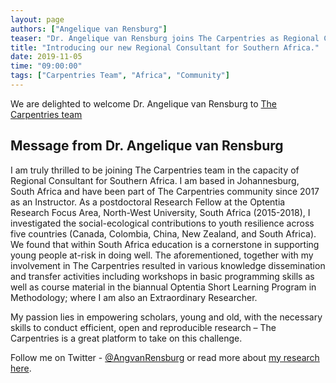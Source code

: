 ```yaml
---
layout: page
authors: ["Angelique van Rensburg"]
teaser: "Dr. Angelique van Rensburg joins The Carpentries as Regional Consultant for Southern Africa."
title: "Introducing our new Regional Consultant for Southern Africa."
date: 2019-11-05
time: "09:00:00"
tags: ["Carpentries Team", "Africa", "Community"]
---
```


We are delighted to welcome Dr. Angelique van Rensburg to [The Carpentries team](https://carpentries.org/team/)


## Message from Dr. Angelique van Rensburg

I am truly thrilled to be joining The Carpentries team in the capacity of Regional Consultant for Southern Africa. 
I am based in Johannesburg, South Africa and have been part of The Carpentries community since 2017 as an Instructor.
As a postdoctoral Research Fellow at the Optentia Research Focus Area, North-West University, South Africa (2015-2018), 
I investigated the social-ecological contributions to youth resilience across five countries 
(Canada, Colombia, China, New Zealand, and South Africa). We found that within South Africa education 
is a cornerstone in supporting young people at-risk in doing well. 
The aforementioned, together with my involvement in The Carpentries resulted in various knowledge dissemination 
and transfer activities including workshops in basic programming skills as well as course material in the biannual 
Optentia Short Learning Program in Methodology; where I am also an Extraordinary Researcher.  

My passion lies in empowering scholars, young and old, with the necessary skills to conduct efficient, 
open and reproducible research – The Carpentries is a great platform to take on this challenge.

Follow me on Twitter - [@AngvanRensburg](https://twitter.com/AngvanRensburg) or read more about [my research here](www.angeliquevanrensburg.com).
